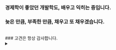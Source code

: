 ### 경제학이 좋았던 개발학도, 배우고 익히는 중입니다. </br>
### 늦은 만큼, 부족한 만큼, 채우고 또 채우겠습니다. </br>
</br>
### 고견은 항상 감사합니다.
</br>

<details>
<summary></summary>
</br>
세종대학교 경제통상학과 (2015/03 ~ 2019/02) </br>
SGI서울보증보험 인턴 (2017/12 ~ 2018/06) </br>
금융권 취업 준비기 (2019/03 ~ 2022/12) </br>
</br>
국비 지원 멀티캠퍼스 풀스택 개발자 과정 13회차 (2023/03 ~ )
</br>  
</details>

